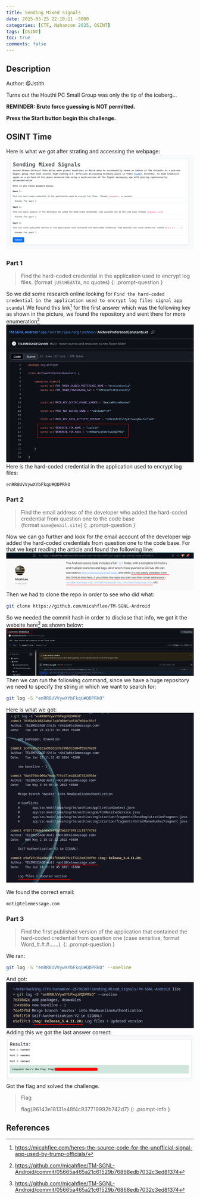 ```yaml
---
title: Sending Mixed Signals
date: 2025-05-25 22:10:11 -5000
categories: [CTF, Nahamcon 2025, OSINT]
tags: [OSINT]
toc: true
comments: false
---
```


## Description
Author: @Jstith  
  
Turns out the Houthi PC Small Group was only the tip of the iceberg...

**REMINDER: Brute force guessing is NOT permitted.**

**Press the Start button begin this challenge.**

## OSINT Time
Here is what we got after strating and accessing the webpage:
![home-mixed-signals](Assets/Pictures/CTF/Nahamcon-2025/home-mixed-signals.png)

### Part 1

> Find the hard-coded credential in the application used to encrypt log files. (format `jUStHEdATA`, no quotes)
{: .prompt-question }

So we did some research online looking for `Find the hard-coded credential in the application used to encrypt log files signal app scandal` 
We found this link[^1] for the first answer which was the following key as shown in the picture, we found the repository and went there for more enumeration[^2]
![log-file](Assets/Pictures/CTF/Nahamcon-2025/lofigle-key.png)
Here is the hard-coded credential in the application used to encrypt log files:
```text
enRR8UVVywXYbFkqU#QDPRkO
```

### Part 2

> Find the email address of the developer who added the hard-coded credential from question one to the code base (format `name@email.site`)
{: .prompt-question }

Now we can go further and look for the email account of the developer wjp added the hard-coded credentials from question one to the code base. For that we kept reading the article and found the following line:
![disclosure-emails.png](Assets/Pictures/CTF/Nahamcon-2025/disclosure-emails.png)
Then we had to clone the repo in order to see who did what:
```bash
git clone https://github.com/micahflee/TM-SGNL-Android
```
So we needed the commit hash in order to disclose that info, we got it the website here[^3] as shown below:
![commit-hash.png](Assets/Pictures/CTF/Nahamcon-2025/commit-hash.png)
Then we can run the following command, since we have a huge repository we need to specify the string in which we want to search for:
```bash
git log -S "enRR8UVVywXYbFkqU#QDPRkO"
```
Here is what we got:
![commit-hash](Assets/Pictures/CTF/Nahamcon-2025/mail-discovered.png)

We found the correct email:
```text
moti@telemessage.com
```

### Part 3

> Find the first published version of the application that contained the hard-coded credential from question one (case sensitive, format Word_#.#.#......).
{: .prompt-question }

We ran:
```bash
git log -S "enRR8UVVywXYbFkqU#QDPRkO" --oneline
```
And got:
![release](Assets/Pictures/CTF/Nahamcon-2025/release.png)
Adding this we got the last answer correct:
![flag](Assets/Pictures/CTF/Nahamcon-2025/flag-mixed.png)
Got the flag and solved the challenge.

> Flag
>
> flag{96143e18131e48f4c937719992b742d7}
{: .prompt-info }


## References
[^1]: https://micahflee.com/heres-the-source-code-for-the-unofficial-signal-app-used-by-trump-officials/

[^2]: https://github.com/micahflee/TM-SGNL-Android/commit/05665a465a21c61529b76868edb7032c3ed81374

[^3]: https://github.com/micahflee/TM-SGNL-Android/commit/05665a465a21c61529b76868edb7032c3ed81374
